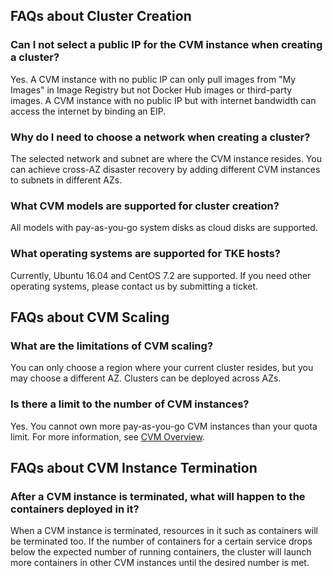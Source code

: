 ## FAQs about Cluster Creation

### Can I not select a public IP for the CVM instance when creating a cluster?

Yes. A CVM instance with no public IP can only pull images from "My Images" in Image Registry but not Docker Hub images or third-party images.
A CVM instance with no public IP but with internet bandwidth can access the internet by binding an EIP.

### Why do I need to choose a network when creating a cluster?

The selected network and subnet are where the CVM instance resides. You can achieve cross-AZ disaster recovery by adding different CVM instances to subnets in different AZs.

### What CVM models are supported for cluster creation?

All models with pay-as-you-go system disks as cloud disks are supported.

### What operating systems are supported for TKE hosts?

Currently, Ubuntu 16.04 and CentOS 7.2 are supported. If you need other operating systems, please contact us by submitting a ticket.

## FAQs about CVM Scaling

### What are the limitations of CVM scaling?

You can only choose a region where your current cluster resides, but you may choose a different AZ. Clusters can be deployed across AZs.

### Is there a limit to the number of CVM instances?

Yes. You cannot own more pay-as-you-go CVM instances than your quota limit. For more information, see [CVM Overview](https://console.cloud.tencent.com/cvm/overview).

## FAQs about CVM Instance Termination

### After a CVM instance is terminated, what will happen to the containers deployed in it?

When a CVM instance is terminated, resources in it such as containers will be terminated too. If the number of containers for a certain service drops below the expected number of running containers, the cluster will launch more containers in other CVM instances until the desired number is met.
